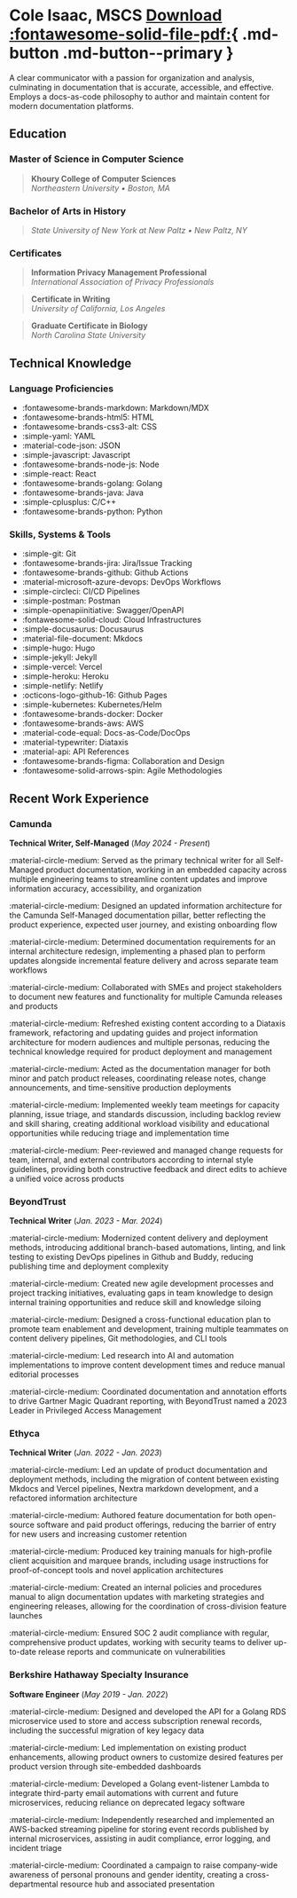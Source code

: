 # Cole Isaac, MSCS [Download :fontawesome-solid-file-pdf:](./assets/pdfs/garbo-cv.pdf){ .md-button .md-button--primary }

A clear communicator with a passion for organization and analysis, culminating in documentation that is accurate, accessible, and effective. Employs a docs-as-code philosophy to author and maintain content for modern documentation platforms.

<div id="resume" markdown>

## Education

### Master of Science in Computer Science

> **Khoury College of Computer Sciences**  
_Northeastern University • Boston, MA_

### Bachelor of Arts in History

> _State University of New York at New Paltz • New Paltz, NY_

### Certificates

> **Information Privacy Management Professional**  
_International Association of Privacy Professionals_

> **Certificate in Writing**  
_University of California, Los Angeles_

> **Graduate Certificate in Biology**  
_North Carolina State University_

## Technical Knowledge

### Language Proficiencies

- :fontawesome-brands-markdown: Markdown/MDX
- :fontawesome-brands-html5: HTML
- :fontawesome-brands-css3-alt: CSS
- :simple-yaml: YAML
- :material-code-json: JSON
- :simple-javascript: Javascript
- :fontawesome-brands-node-js: Node
- :simple-react: React
- :fontawesome-brands-golang: Golang
- :fontawesome-brands-java: Java
- :simple-cplusplus: C/C++
- :fontawesome-brands-python: Python

### Skills, Systems & Tools

- :simple-git: Git
- :fontawesome-brands-jira: Jira/Issue Tracking
- :fontawesome-brands-github: Github Actions
- :material-microsoft-azure-devops: DevOps Workflows
- :simple-circleci: CI/CD Pipelines
- :simple-postman: Postman
- :simple-openapiinitiative: Swagger/OpenAPI
- :fontawesome-solid-cloud: Cloud Infrastructures
- :simple-docusaurus: Docusaurus
- :material-file-document: Mkdocs
- :simple-hugo: Hugo
- :simple-jekyll: Jekyll
- :simple-vercel: Vercel
- :simple-heroku: Heroku
- :simple-netlify: Netlify
- :octicons-logo-github-16: Github Pages
- :simple-kubernetes: Kubernetes/Helm
- :fontawesome-brands-docker: Docker
- :fontawesome-brands-aws: AWS
- :material-code-equal: Docs-as-Code/DocOps
- :material-typewriter: Diataxis
- :material-api: API References
- :fontawesome-brands-figma: Collaboration and Design
- :fontawesome-solid-arrows-spin: Agile Methodologies

## Recent Work Experience

### Camunda

<span class="bump"><strong>Technical Writer, Self-Managed</strong> (<em>May 2024 - Present</em>)</span>

<div class="indent" markdown>
:material-circle-medium: Served as the primary technical writer for all Self-Managed product documentation, working in an embedded capacity across multiple engineering teams to streamline content updates and improve information accuracy, accessibility, and organization

:material-circle-medium: Designed an updated information architecture for the Camunda Self-Managed documentation pillar, better reflecting the product experience, expected user journey, and existing onboarding flow

:material-circle-medium: Determined documentation requirements for an internal architecture redesign, implementing a phased plan to perform updates alongside incremental feature delivery and across separate team workflows

:material-circle-medium: Collaborated with SMEs and project stakeholders to document new features and functionality for multiple Camunda releases and products

:material-circle-medium: Refreshed existing content according to a Diataxis framework, refactoring and updating guides and project information architecture for modern audiences and multiple personas, reducing the technical knowledge required for product deployment and management

:material-circle-medium: Acted as the documentation manager for both minor and patch product releases, coordinating release notes, change announcements, and time-sensitive production deployments

:material-circle-medium: Implemented weekly team meetings for capacity planning, issue triage, and standards discussion, including backlog review and skill sharing, creating additional workload visibility and educational opportunities while reducing triage and implementation time

:material-circle-medium: Peer-reviewed and managed change requests for team, internal, and external contributors according to internal style guidelines, providing both constructive feedback and direct edits to achieve a unified voice across products
</div>

### BeyondTrust

<span class="bump"><strong>Technical Writer</strong> (<em>Jan. 2023 - Mar. 2024</em>)</span>

<div class="indent" markdown>

:material-circle-medium: Modernized content delivery and deployment methods, introducing additional branch-based automations, linting, and link testing to existing DevOps pipelines in Github and Buddy, reducing publishing time and deployment complexity

:material-circle-medium: Created new agile development processes and project tracking initiatives, evaluating gaps in team knowledge to design internal training opportunities and reduce skill and knowledge siloing

:material-circle-medium: Designed a cross-functional education plan to promote team enablement and development, training multiple teammates on content delivery pipelines, Git methodologies, and CLI tools

:material-circle-medium: Led research into AI and automation implementations to improve content development times and reduce manual editorial processes

:material-circle-medium: Coordinated documentation and annotation efforts to drive Gartner Magic Quadrant reporting, with BeyondTrust named a 2023 Leader in Privileged Access Management
</div> 

### Ethyca

<span class="bump"><strong>Technical Writer</strong> (<em>Jan. 2022 - Jan. 2023</em>)</span>

<div class="indent" markdown>
:material-circle-medium: Led an update of product documentation and deployment methods, including the migration of content between existing Mkdocs and Vercel pipelines, Nextra markdown development, and a refactored information architecture

:material-circle-medium: Authored feature documentation for both open-source software and paid product offerings, reducing the barrier of entry for new users and increasing customer retention

:material-circle-medium: Produced key training manuals for high-profile client acquisition and marquee brands, including usage instructions for proof-of-concept tools and novel application architectures 

:material-circle-medium: Created an internal policies and procedures manual to align documentation updates with marketing strategies and engineering releases, allowing for the coordination of cross-division feature launches 

:material-circle-medium: Ensured SOC 2 audit compliance with regular, comprehensive product updates, working with security teams to deliver up-to-date release reports and communicate on vulnerabilities
</div>

### Berkshire Hathaway Specialty Insurance

<span class="bump"><strong>Software Engineer</strong> (<em>May 2019 - Jan. 2022</em>)</span>

<div class="indent" markdown>
:material-circle-medium: Designed and developed the API for a Golang RDS microservice used to store and access subscription renewal records, including the successful migration of key legacy data

:material-circle-medium: Led implementation on existing product enhancements, allowing product owners to customize desired features per product version through site-embedded dashboards

:material-circle-medium: Developed a Golang event-listener Lambda to integrate third-party email automations with current and future microservices, reducing reliance on deprecated legacy software

:material-circle-medium: Independently researched and implemented an AWS-backed streaming pipeline for storing event records published by internal microservices, assisting in audit compliance, error logging, and incident triage

:material-circle-medium: Coordinated a campaign to raise company-wide awareness of personal pronouns and gender identity, creating a cross-departmental resource hub and associated presentation
</div>
</div>